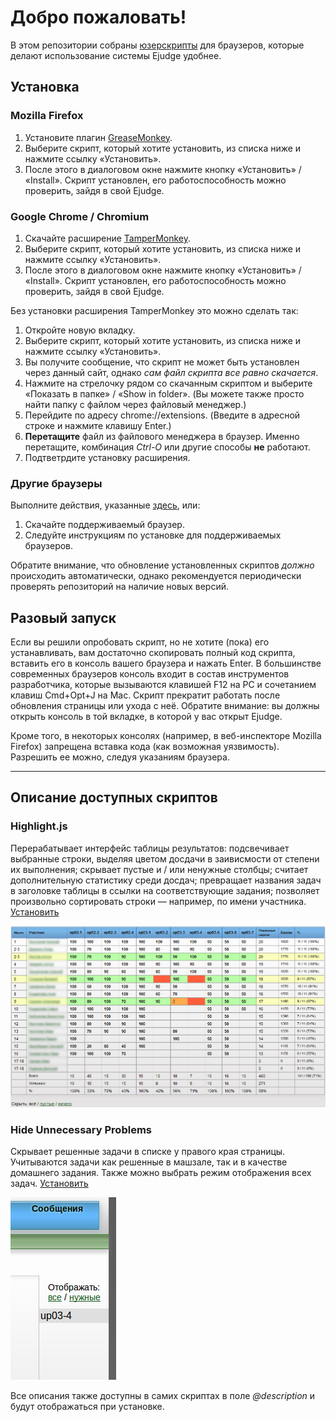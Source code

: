 Добро пожаловать!
=================
В этом репозитории собраны [юзерскрипты](https://habrahabr.ru/post/129343/ "Что такое юзерскрипты, и пример создания своего скрипта") для браузеров, которые делают использование системы Ejudge удобнее.

Установка
---------
### Mozilla Firefox
1. Установите плагин [GreaseMonkey][1].
2. Выберите скрипт, который хотите установить, из списка ниже и нажмите ссылку «Установить».
3. После этого в диалоговом окне нажмите кнопку «Установить» / «Install».
Скрипт установлен, его работоспособность можно проверить, зайдя в свой Ejudge.

[1]: https://addons.mozilla.org/ru/firefox/addon/greasemonkey/

### Google Chrome / Chromium
1. Скачайте расширение [TamperMonkey][1].
2. Выберите скрипт, который хотите установить, из списка ниже и нажмите ссылку «Установить».
3. После этого в диалоговом окне нажмите кнопку «Установить» / «Install».
Скрипт установлен, его работоспособность можно проверить, зайдя в свой Ejudge.

Без установки расширения TamperMonkey это можно сделать так:

1. Откройте новую вкладку.
2. Выберите скрипт, который хотите установить, из списка ниже и нажмите ссылку «Установить».
3. Вы получите сообщение, что скрипт не может быть установлен через данный сайт, однако *сам файл скрипта все равно скачается*.
4. Нажмите на стрелочку рядом со скачанным скриптом и выберите «Показать в папке» / «Show in folder». (Вы можете также просто найти папку с файлом через файловый менеджер.)
5. Перейдите по адресу chrome://extensions. (Введите в адресной строке и нажмите клавишу Enter.)
6. __Перетащите__ файл из файлового менеджера в браузер. Именно перетащите, комбинация *Сtrl-O* или другие способы __не__ работают.
7. Подтветрдите установку расширения.

[1]: https://chrome.google.com/webstore/detail/tampermonkey/dhdgffkkebhmkfjojejmpbldmpobfkfo

### Другие браузеры
Выполните действия, указанные [здесь](http://userscripts.ru/), или:

1. Скачайте поддерживаемый браузер.
2. Следуйте инструкциям по установке для поддерживаемых браузеров.

Обратите внимание, что обновление установленных скриптов *должно* происходить автоматически, однако рекомендуется периодически проверять репозиторий на наличие новых версий.

Разовый запуск
--------------
Если вы решили опробовать скрипт, но не хотите (пока) его устанавливать, вам достаточно скопировать полный код скрипта, вставить его в консоль вашего браузера и нажать Enter. В большинстве современных браузеров консоль входит в состав инструментов разработчика, которые вызываются клавишей F12 на PC и сочетанием клавиш Cmd+Opt+J на Mac. Скрипт прекратит работать после обновления страницы или ухода с неё. Обратите внимание: вы должны открыть консоль в той вкладке, в которой у вас открыт Ejudge.

Кроме того, в некоторых консолях (например, в веб-инспекторе Mozilla Firefox) запрещена вставка кода (как возможная уязвимость). Разрешить ее можно, следуя указаниям браузера.

-----

Описание доступных скриптов
---------------------------
### Highlight.js
Перерабатывает интерфейс таблицы результатов: подсвечивает выбранные строки, выделяя цветом досдачи в заивисмости от степени их выполнения; скрывает пустые и / или ненужные столбцы; считает дополнительную статистику среди досдач; превращает названия задач в заголовке таблицы в ссылки на соответствующие задания; позволяет произвольно сортировать строки — например, по имени участника. [Установить][2]

![Highlight.js Screenshot](.img/highlight.png)

### Hide Unnecessary Problems
Скрывает решенные задачи в списке у правого края страницы. Учитываются задачи как решенные в машзале, так и в качестве домашнего задания. Также можно выбрать режим отображения всех задач. [Установить][3]

![Hide Unnecessary Problems Screenshot](.img/hide.png)

Все описания также доступны в самих скриптах в поле *@description* и будут отображаться при установке.

[2]: https://github.com/Facenapalm/Highlight.js/raw/master/highlight.user.js
[3]: https://github.com/Facenapalm/Highlight.js/raw/master/hide_unnecessary_tasks.user.js
